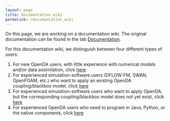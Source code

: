 ```yaml
---
layout: page
title: Documentation wiki
permalink: /documentation_wiki
---
```

On this page, we are working on a documentation wiki. The original documentation can be found in the tab [Documentation](https://openda-association.github.io/documentation).

For this documentation wiki, we distinguish between four different types of users: 

1. For new OpenDA users, with little experience with numerical models and/or data assimilation, click [here](https://openda-association.github.io/wiki/new_user)
2. For experienced simulation-software users (DFLOW-FM, SWAN, OpenFOAM, etc.) who want to apply an existing OpenDA coupling/blackbox model, click [here](https://openda-association.github.io/wiki/existing_coupling)
3. For experienced simulation-software users who want to apply OpenDA, but the corresponding coupling/blackbox model does not yet exist, click [here](https://openda-association.github.io/wiki/non_existing_coupling)
4. For experienced OpenDA users who need to program in Java, Python, or the native components, click [here](https://openda-association.github.io/wiki/inside_OpenDA)
